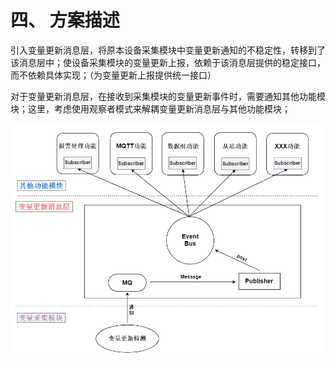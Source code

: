 # 四、 方案描述

引入变量更新消息层，将原本设备采集模块中变量更新通知的不稳定性，转移到了该消息层中；使设备采集模块的变量更新上报，依赖于该消息层提供的稳定接口，而不依赖具体实现；（为变量更新上报提供统一接口）

对于变量更新消息层，在接收到采集模块的变量更新事件时，需要通知其他功能模块；这里，考虑使用观察者模式来解耦变量更新消息层与其他功能模块；

![1-3](../imgs/1-3.png)
